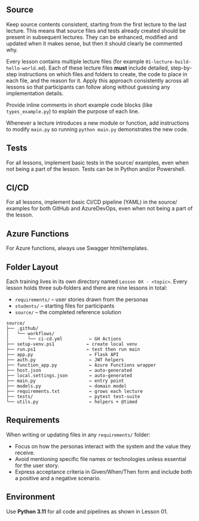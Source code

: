## Source

Keep source contents consistent, starting from the first lecture to the last lecture. This means that source files and tests already created should be present in subsequent lectures. They can be enhanced, modified and updated when it makes sense, but then it should clearly be commented why.

Every lesson contains multiple lecture files (for example `01-lecture-build-hello-world.md`).
Each of these lecture files **must** include detailed, step-by-step instructions on
which files and folders to create, the code to place in each file, and the
reason for it. Apply this approach consistently across all lessons so that
participants can follow along without guessing any implementation details.

Provide inline comments in short example code blocks (like `types_example.py`)
to explain the purpose of each line.

Whenever a lecture introduces a new module or function, add instructions to
modify `main.py` so running `python main.py` demonstrates the new code.


## Tests

For all lessons, implement basic tests in the source/ examples, even when not being a part of the lesson. Tests can be in Python and/or Powershell.

## CI/CD

For all lessons, implement basic CI/CD pipeline (YAML) in the source/ examples for both GitHub and AzureDevOps, even when not being a part of the lesson.

## Azure Functions

For Azure functions, always use Swagger html/templates.

## Folder Layout

Each training lives in its own directory named `Lesson 0X - <topic>`.
Every lesson holds three sub‑folders and there are nine lessons in total:
- `requirements/` – user stories drawn from the personas
- `students/` – starting files for participants
- `source/` – the completed reference solution



```
source/
├── .github/
│   └── workflows/
│       └── ci-cd.yml          ← GH Actions
├── setup-venv.ps1            ← create local venv
├── run.ps1                   ← test then run main
├── app.py                     ← Flask API
├── auth.py                    ← JWT helpers
├── function_app.py            ← Azure Functions wrapper
├── host.json                  ← auto‑generated
├── local.settings.json        ← auto‑generated
├── main.py                    ← entry point
├── models.py                  ← domain model
├── requirements.txt           ← grows each lecture
├── tests/                     ← pytest test‑suite
└── utils.py                   ← helpers + @timed
```

## Requirements

When writing or updating files in any `requirements/` folder:
- Focus on how the personas interact with the system and the value they receive.
- Avoid mentioning specific file names or technologies unless essential for the user story.
- Express acceptance criteria in Given/When/Then form and include both a positive and a negative scenario.

## Environment

Use **Python 3.11** for all code and pipelines as shown in Lesson 01.

